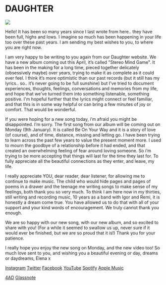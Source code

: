 # DAUGHTER

[<img src="https://i.ytimg.com/vi/6GDzvjRRIkY/maxresdefault.jpg">](https://www.youtube.com/watch?v=6GDzvjRRIkY)

Hello! It has been so many years since I last wrote from here.. they have been full, highs and lows. I imagine so much has been happening in your life too over these past years. I am sending my best wishes to you, to where you are right now.

I am very happy to be writing to you again from our Daughter website. We have a new album coming out this April, it’s called "Stereo Mind Game". It has been in the making for a long time, pieced together delicately (obsessively maybe) over years, trying to make it as complete as it could ever feel. I think it’s more optimistic than our past records (but it still has my lyrics.. so.. it’s never going to be full sunshine) but I've tried to document experiences, thoughts, feelings, conversations and memories from my life, and hope that we've turned them into something listenable, something positive. I'm hopeful further that the lyrics might connect or feel familiar, and that this is in some way helpful or can bring a few minutes of joy or comfort. That would be wonderful.

If you were hoping for a new song today, i’m afraid you might be disappointed. I’m sorry. The first song from our album will be coming out on Monday (9th January). It is called Be On Your Way and it is a story of love (of course), and of time, distance, missing and letting go. I have been trying to learn across the past few years to value the present moment more. I used to mourn the goodbye of a relationship before it had ended, and that created an overwhelming feeling of fear around loving someone. So i’m trying to be more accepting that things will last for the time they last for. To fully appreciate all the beautiful connections as they enter, and leave, my life.

I really appreciate YOU, dear reader, dear listener, for allowing me to continue to make music. The child who would hide pages and pages of poems in a drawer and the teenage me writing songs to make sense of my feelings, both thank you so very much. To think I am here now in my thirties, still writing and recording music, 10 years as a band with Igor and Remi, it is honestly a dream come true. You have allowed us to do that with all of your support and your kind words of encouragement. We truly cannot thank you enough.

We are so happy with our new song, with our new album, and so excited to share with you! (For a while it seemed to swallow us up, never sure if it would ever be finished, but we are so proud that it is!) Thank you for your patience.

I really hope you enjoy the new song on Monday, and the new video too! So much love sent to you, and wishing you a beautiful evening or day, dreams or daydreams, Elena x 

[Instagram](https://www.instagram.com/ohdaughter/) [Twitter](https://twitter.com/ohdaughter) [Facebook](https://www.facebook.com/ohdaughter) [YouTube](https://www.youtube.com/ohdaughter) [Spotify](https://open.spotify.com/artist/46CitWgnWrvF9t70C2p1Me) [Apple Music](https://music.apple.com/us/artist/daughter/469701923)

[4AD](http://www.4ad.com) [Glassnote](https://www.glassnotemusic.com/)
